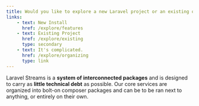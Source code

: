 ```yaml
---
title: Would you like to explore a new Laravel project or an existing one?
links:
    - text: New Install
      href: /explore/features
    - text: Existing Project
      href: /explore/existing
      type: secondary
    - text: It's complicated.
      href: /explore/organizing
      type: link
---
```

Laravel Streams is a **system of interconnected packages** and is designed to carry as **little technical debt** as possible. Our core services are organized into bolt-on composer packages and can be to be ran next to anything, or entirely on their own.
